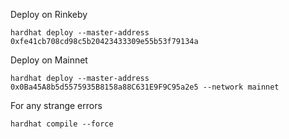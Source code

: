 Deploy on Rinkeby
```
hardhat deploy --master-address 0xfe41cb708cd98c5b20423433309e55b53f79134a
```


Deploy on Mainnet
```
hardhat deploy --master-address 0x0Ba45A8b5d5575935B8158a88C631E9F9C95a2e5 --network mainnet 
```

For any strange errors
```
hardhat compile --force
```